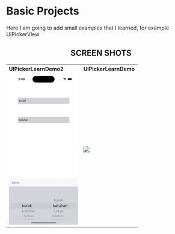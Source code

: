 
<h1 align="left">
  Basic Projects
</h1>


Here I am going to add small examples that I learned, for example UIPickerView

<div>
    <h2 align=center> SCREEN SHOTS</h2>
</div>




<div align=center>
      <table>
          <tr>
              <td>
                  <strong>UIPickerLearnDemo2</samp></strong>
              </td>   
              <td> 
                  <strong>UIPickerLearnDemo</samp></strong>
              </td>    
        </tr>
              <tr>
                <td> 
                  <img src="https://github.com/developerburakgul/BasicMiniProjects/blob/main/UIPickerLearnDemo2/UIPicker2.png?raw=true" height=400>
                </td>
                <td>
                  <img src="https://github.com/developerburakgul/BasicMiniProjects/blob/main/UIPickerLearnDemo/UIPİckerLearnDemoSS.png?raw=true" height ="400"/>
                </td>
          </tr>
      </table>
</div>
  

  

